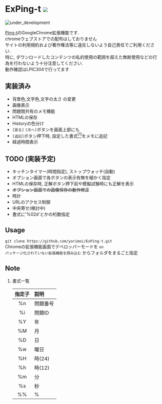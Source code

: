 # ExPing-t ![](https://github.com/yorimoi/ExPing-t/blob/master/icons/ExPing-t48.png)
![under_development](https://img.shields.io/badge/-%e9%96%8b%e7%99%ba%e4%b8%ad-important.svg)  

[Ping-t](https://ping-t.com/)のGoogleChrome拡張機能です.  
chromeウェブストアでの配布はしておりません  
サイトの利用規約および著作権法等に違反しないよう自己責任でご利用ください.  
特に, ダウンロードしたコンテンツの私的使用の範囲を超えた無断使用などの行為を行わないよう十分注意してください.  
動作確認はLPIC304で行ってます  

## 実装済み
* 背景色,文字色,文字の太さ の変更  
* 画像表示  
* 問題間共有のメモ機能  
* HTMLの保存  
* Historyの色分け  
* `[戻る]` `[次へ]`ボタンを画面上部にも  
* `[追記]`ボタン押下時, 設定した書式[<sup>[1]</sup>](#note-1)をメモに追記  
* 経過時間表示  

## TODO (実装予定)
* キッチンタイマー(時間指定), ストップウォッチ(自動)  
* オプション画面で各ボタンの表示有無を細かく指定  
* HTMLの保存時, 正解ボタン押下前や模擬試験時にも正解を表示  
* ~~オプション画面での画像保存の動作修正~~  
* 時計  
* URLのアクセス制御  
* 中央寄せ(検討中)  
* 書式に'%02d'とかの桁数指定  

## Usage
`git clone https://github.com/yorimoi/ExPing-t.git`  
Chromeの拡張機能画面でデベロッパーモードを `on`  
`パッケージ化されていない拡張機能を読み込む` からフォルダをまるごと指定  

## Note
<a name="note-1"></a>
1. 書式一覧

    | 指定子 |   説明   |
    | :---: | :------ |
    |   %n  | 問題番号 |
    |   %i  | 問題ID  |
    |   %Y  | 年      |
    |   %M  | 月      |
    |   %D  | 日      |
    |   %w  | 曜日    |
    |   %H  | 時(24)  |
    |   %h  | 時(12)  |
    |   %m  | 分      |
    |   %s  | 秒      |
    |   %%  | %       |
